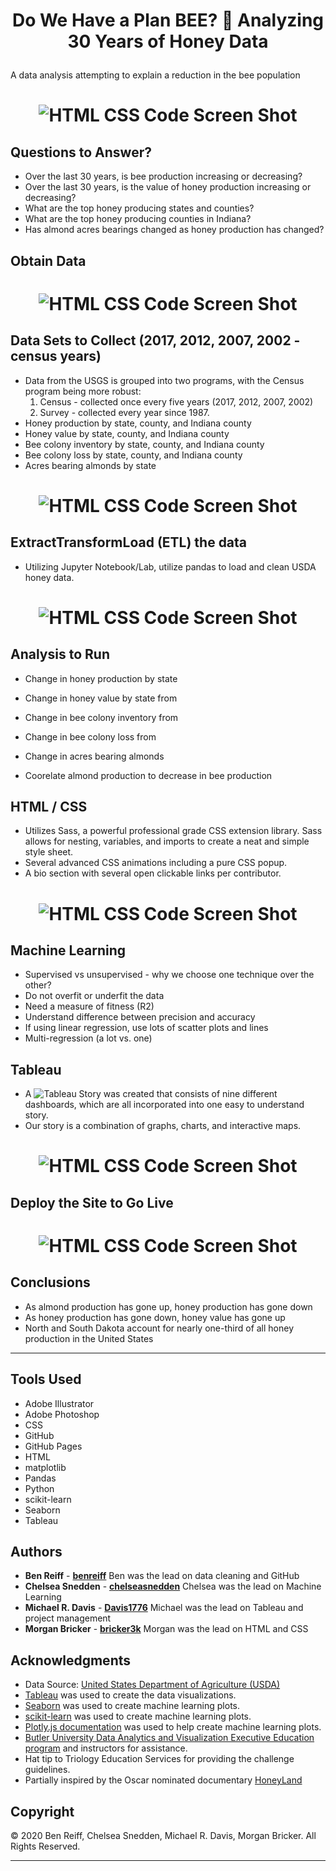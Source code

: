 # <p align="center">Do We Have a Plan BEE? :bee: Analyzing 30 Years of Honey Data</p>

A data analysis attempting to explain a reduction in the bee population

# <p align="center"> ![HTML CSS Code Screen Shot](images/website_screen_shot.jpeg) </p>

## Questions to Answer?
- Over the last 30 years, is bee production increasing or decreasing?
- Over the last 30 years, is the value of honey production increasing or decreasing?
- What are the top honey producing states and counties?
- What are the top honey producing counties in Indiana?
- Has almond acres bearings changed as honey production has changed?


## Obtain Data

# <p align="center"> ![HTML CSS Code Screen Shot](images/USDAscreenShot.png) </p>


## Data Sets to Collect (2017, 2012, 2007, 2002 - census years)
- Data from the USGS is grouped into two programs, with the Census program being more robust:
  1. Census - collected once every five years (2017, 2012, 2007, 2002)
  2. Survey - collected every year since 1987.
- Honey production by state, county, and Indiana county
- Honey value by state, county, and Indiana county
- Bee colony inventory by state, county, and Indiana county
- Bee colony loss by state, county, and Indiana county
- Acres bearing almonds by state

# <p align="center"> ![HTML CSS Code Screen Shot](images/HoneyProductionPandasScreenshot1.JPG) </p>


## **E**xtract**T**ransform**L**oad (ETL) the data
- Utilizing Jupyter Notebook/Lab, utilize pandas to load and clean USDA honey data.

# <p align="center"> ![HTML CSS Code Screen Shot](images/ETL_image.png) </p>


## Analysis to Run
- Change in honey production by state
- Change in honey value by state from
- Change in bee colony inventory from
- Change in bee colony loss from
- Change in acres bearing almonds

- Coorelate almond production to decrease in bee production


## HTML / CSS
- Utilizes Sass, a powerful professional grade CSS extension library. Sass allows for nesting, variables, and imports to create a neat and simple style sheet.
- Several advanced CSS animations including a pure CSS popup.
- A bio section with several open clickable links per contributor.

# <p align="center"> ![HTML CSS Code Screen Shot](images/HTMLCSSCodeScreenShot.jpeg) </p>


## Machine Learning
- Supervised vs unsupervised - why we choose one technique over the other?
- Do not overfit or underfit the data
- Need a measure of fitness (R2)
- Understand difference between precision and accuracy
- If using linear regression, use lots of scatter plots and lines
- Multi-regression (a lot vs. one)


## Tableau
- A ![Tableau Story](https://public.tableau.com/profile/michael.davis5317#!/vizhome/Do_We_Have_A_Plan_Bee/HoneyStory?publish=yes) was created that consists of nine different dashboards, which are all incorporated into one easy to understand story.
- Our story is a combination of graphs, charts, and interactive maps.

# <p align="center"> ![HTML CSS Code Screen Shot](images/IndianaCountyHoneyProduction4YearMapComparisonImage.png) </p>


## Deploy the Site to Go Live

# <p align="center"> ![HTML CSS Code Screen Shot](images/GitHub_Pages_settings.JPG) </p>


## Conclusions
- As almond production has gone up, honey production has gone down
- As honey production has gone down, honey value has gone up
- North and South Dakota account for nearly one-third of all honey production in the United States


- - -
## Tools Used

- Adobe Illustrator
- Adobe Photoshop
- CSS
- GitHub
- GitHub Pages
- HTML
- matplotlib
- Pandas
- Python
- scikit-learn
- Seaborn
- Tableau


## Authors

- **Ben Reiff** - **[benreiff](https://github.com/benreiff "GitHub for Ben Reiff")**  Ben was the lead on data cleaning and GitHub
- **Chelsea Snedden** - **[chelseasnedden](https://github.com/chelseasnedden "GitHub for Chelsea Snedden")**  Chelsea was the lead on Machine Learning
- **Michael R. Davis** - **[Davis1776](https://github.com/Davis1776 "GitHub for Michael Davis")**  Michael was the lead on Tableau and project management
- **Morgan Bricker** - **[bricker3k](https://github.com/benreiff "GitHub for Morgan Bricker")**  Morgan was the lead on HTML and CSS


## Acknowledgments

- Data Source: [United States Department of Agriculture (USDA)](https://quickstats.nass.usda.gov/ "USDA Quickstats")
- [Tableau](https://www.tableau.com/ "Tableau Homepage") was used to create the data visualizations.
- [Seaborn](https://seaborn.pydata.org/ "Seaborn") was used to create machine learning plots.
- [scikit-learn](https://scikit-learn.org/stable/ "scikit-learn") was used to create machine learning plots.
- [Plotly.js documentation](https://plot.ly/javascript/ "Plot.ly") was used to help create machine learning plots.
- [Butler University Data Analytics and Visualization Executive Education program](https://www.butler.edu/executive-education "Butler University Executive Education program") and instructors for assistance.
- Hat tip to Triology Education Services for providing the challenge guidelines.
- Partially inspired by the Oscar nominated documentary [HoneyLand](https://www.imdb.com/title/tt8991268/ "IMDB's Honeyland page")


## Copyright
:copyright: 2020 Ben Reiff, Chelsea Snedden, Michael R. Davis, Morgan Bricker. All Rights Reserved.
- - -